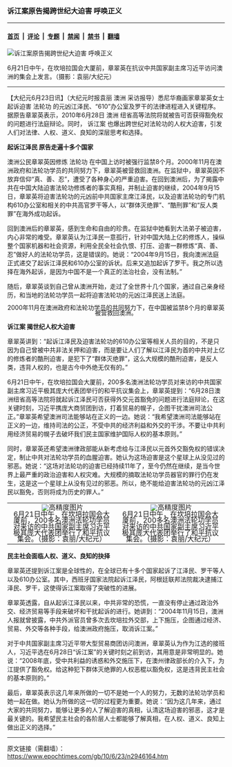 ### 诉江案原告揭跨世纪大迫害 呼唤正义

---

#### [首页](../../../..?n2946164) &nbsp;|&nbsp; [评论](../../../../../epoch-comment?n2946164) &nbsp;|&nbsp; [专题](../../../../../epoch-special?n2946164) &nbsp;|&nbsp; [禁闻](../../../../../epoch-news?n2946164) &nbsp;|&nbsp; [禁书](../../../../../books?n2946164) &nbsp;|&nbsp; [翻墙](https://github.com/gfw-breaker/nogfw/blob/master/README.md?n2946164)


<div><img alt="诉江案原告揭跨世纪大迫害 呼唤正义" class="attachment-djy_600_400 size-djy_600_400 wp-post-image" src="https://i.epochtimes.com/assets/uploads/2010/06/1006230407112343-600x400.jpg"/>
<div class="caption">
 <p>
  6月21日中午，在坎培拉国会大厦前，章翠英在抗议中共国家副主席习近平访问澳洲的集会上发言。（摄影：袁丽/大纪元）
 </p>
</div></div><hr/><div class="post_content" id="artbody" itemprop="articleBody">
 <!-- article content begin -->
 <p>
  【大纪元6月23日讯】（大纪元时报袁丽
  <ok href="https://www.epochtimes.com/gb/tag/%E6%BE%B3%E6%B4%B2.html">
   澳洲
  </ok>
  采访报导）悉尼华裔画家章翠英女士起诉迫害
  <ok href="https://www.epochtimes.com/gb/tag/%E6%B3%95%E8%BD%AE%E5%8A%9F.html">
   法轮功
  </ok>
  的元凶江泽民、“610”办公室及罗干的法律进程进入关键程序。据原告章翠英表示，2010年6月28日
  <ok href="https://www.epochtimes.com/gb/tag/%E6%BE%B3%E6%B4%B2.html">
   澳洲
  </ok>
  纽省高等法院将就被告可否获得豁免权的问题进行法庭辩论。同时，
  <ok href="https://www.epochtimes.com/gb/tag/%E8%AF%89%E6%B1%9F%E6%A1%88.html">
   诉江案
  </ok>
  也爆出跨世纪对法轮功的人权大迫害，引发人们对法律、人权、道义、良知的深层思考和选择。
 </p>
 <p>
  <b>
   起诉江泽民 原告走遍十多个国家
  </b>
 </p>
 <p>
  澳洲公民章翠英因修炼
  <ok href="https://www.epochtimes.com/gb/tag/%E6%B3%95%E8%BD%AE%E5%8A%9F.html">
   法轮功
  </ok>
  在中国上访时被强行监禁8个月。2000年11月在澳洲政府和法轮功学员的共同努力下，章翠英被营救回澳洲。在监狱中，章翠英因不放弃信仰“真、善、忍”，遭受了各种身心的严重迫害。在回到澳洲后，为了揭露中共在中国大陆迫害法轮功修炼者的事实真相，并制止迫害的继续，2004年9月15日，章翠英将迫害法轮功的元凶前中共国家主席江泽民，以及迫害法轮功的专门机构610办公室和相关的中共高官罗干等人，以“群体灭绝罪”、“酷刑罪”和“反人类罪”在海外成功起诉。
 </p>
 <p>
  回到澳洲后的章翠英，感到生命和自由的珍贵。在监狱中她看到大法弟子被迫害，内心非常的难受。章翠英认为江泽民一意孤行，针对中国大陆上亿的修炼人，操纵整个国家机器和社会资源，利用全民全社会仇恨、打压、迫害一群修炼“真、善、忍”做好人的法轮功学员，这是错误的。她说：“2004年9月15日，我向澳洲法庭正式递交了起诉江泽民和610办公室的诉状。后来又追加起诉了罗干。我之所以选择在海外起诉，是因为中国不是一个真正的法治社会，没有法制。”
 </p>
 <p>
  随后，章翠英谈到自己曾从澳洲开始，走过了全世界十几个国家，通过自己亲身经历，和当地的法轮功学员一起将迫害法轮功的元凶江泽民送上法庭。
 </p>
 <p>
  <!--image v 1.0-->
 </p>
 <div style="line-height: 90%; text-align: center;">
  <ok href=" https://i.epochtimes.com/assets/uploads/2015/05/1006230407082343.jpg" rel="noreferrer noopener" target="_blank">
   <img alt="" class="size-medium wp-image-7648319" src="https://i.epochtimes.com/assets/uploads/2015/05/1006230407082343.jpg" title=""/>
  </ok>
  <br/>
  <span class="bn12">
   2000年11月在澳洲政府和法轮功学员的共同努力下，在中国被监禁8个月的章翠英被营救回澳洲。
  </span>
 </div>
 <p>
  <!-- -->
 </p>
 <p>
  <b>
   <ok href="https://www.epochtimes.com/gb/tag/%E8%AF%89%E6%B1%9F%E6%A1%88.html">
    诉江案
   </ok>
   揭世纪人权大迫害
  </b>
 </p>
 <p>
  章翠英讲到：“起诉江泽民及迫害法轮功的610办公室等相关人员的目的，不是只因为自己曾被中共非法关押和迫害，而是要让人们了解以江泽民为首的中共对上亿的修炼者的酷刑迫害，是犯下了“群体灭绝罪”，这么大规模的酷刑迫害，是反人类，违背人权的，也是古今中外绝无仅有的。”
 </p>
 <p>
  6月21日中午，在坎培拉国会大厦前，200多名澳洲法轮功学员对来访的中共国家副主席习近平极其庞大代表团举行的和平抗议集会上，章翠英提到：“6月28日澳洲纽省高等法院将就起诉江泽民可否获得外交元首豁免的问题进行法庭辩论，在这关键时刻，习近平携庞大商贸团到访，打着贸易的幌子，企图干扰澳洲司法公正。”章翠英希望澳洲司法能够站在正义的一边。她说：“我希望澳洲司法能够站在正义的一边，维持司法的公正，不受中共的经济利益和外交的干涉。不要让中共利用经济贸易的幌子去破坏我们民主国家维护国际人权的基本原则。”
 </p>
 <p>
  同时，章翠英还希望澳洲律政部能从新考虑给与江泽民以元首外交豁免权的错误决定，制止中共对法轮功学员的血腥迫害。她认为这场迫害是这个星球上从没见过的邪恶。她说：“这场对法轮功的迫害已经持续11年了，至今仍然在继续，是当今世界上最严重的政治迫害和人权灾难。大规模的摘取法轮功学员器官的罪行仍在发生，这是这一个星球上从没有见过的邪恶。所以，绝不能给迫害法轮功的元凶江泽民以豁免，否则将成为历史的罪人。”
 </p>
 <p>
  <!--image v 1.0-->
 </p>
 <table align="center" border="0">
  <tr valign="top">
   <td>
    <div style="line-height: 90%; text-align: center;">
     <ok href=" https://i.epochtimes.com/assets/uploads/2015/05/1006230407092343-450x300.jpg" rel="noreferrer noopener" target="_blank">
      <img alt="" class="size-medium wp-image-7648320" src="https://i.epochtimes.com/assets/uploads/2015/05/1006230407092343-450x300.jpg" title=""/>
     </ok>
     <img alt="高精度图片" border="0" src="//www.epochtimes.com/images/highRes.jpg"/>
     <br/>
     <span class="bn12">
      6月21日中午，在坎培拉国会大厦前，200多名澳洲法轮功学员对来访的中共国家副主席习近平极其庞大代表团举行了和平抗议集会。（摄影：袁丽/大纪元）
     </span>
    </div>
   </td>
   <td>
    <div style="line-height: 90%; text-align: center;">
     <ok href=" https://i.epochtimes.com/assets/uploads/2015/05/1006230407102343-450x300.jpg" rel="noreferrer noopener" target="_blank">
      <img alt="" class="size-medium wp-image-7648321" src="https://i.epochtimes.com/assets/uploads/2015/05/1006230407102343-450x300.jpg" title=""/>
     </ok>
     <img alt="高精度图片" border="0" src="//www.epochtimes.com/images/highRes.jpg"/>
     <br/>
     <span class="bn12">
      6月21日中午，在坎培拉国会大厦前，200多名澳洲法轮功学员对来访的中共国家副主席习近平极其庞大代表团举行了和平抗议集会。（摄影：袁丽/大纪元）
     </span>
    </div>
   </td>
  </tr>
 </table>
 <p>
  <!-- -->
 </p>
 <p>
  <b>
   民主社会面临人权、道义、良知的抉择
  </b>
 </p>
 <p>
  章翠英还提到诉江案是全球性的，在全球已有十多个国家起诉了江泽民、罗干等人以及610办公室。其中，西班牙国家法院起诉江泽民，阿根廷联邦法院裁决逮捕江泽民、罗干，这使得诉江案取得了突破性的进展。
 </p>
 <p>
  章翠英透露，自从起诉江泽民以来，中共非常的恐慌，一直没有停止通过政治外交、经济贸易等手段来破坏和干扰起诉的进行。她讲到：“2004年11月15日，澳洲人报就曾披露，中共外派官员曾多次去坎培拉外交部，上下施压，企图通过经济、贸易、外交等各种手段，给澳洲政府施压，取消诉江案。”
 </p>
 <p>
  对于中共国家副主席习近平带大型贸易商团访问澳洲，章翠英认为作为江选的接班人，习近平选在6月28日“诉江案”的关键时刻之前到访，其用意是非常明显的。她说：“2008年底，受中共利益的诱惑和外交施压下，在澳州律政部长的介入下，为江提供了豁免权。给这种犯下群体灭绝罪的人权恶棍以豁免权，这是违背民主社会的基本原则的。”
 </p>
 <p>
  最后，章翠英表示这几年来所做的一切不是她一个人的努力，无数的法轮功学员和她一起在做。她认为所做的这一切的过程更为重要。她说：“因为这几年来，通过大家的共同努力，能够让更多的人了解迫害的真相，认清这场迫害的邪恶，这才是最关键的。我希望民主社会的各阶层人士都能够了解真相，在人权、道义、良知上做出正义的选择。”
  <font color="#ffffff">
   (http://www.dajiyuan.com)
  </font>
 </p>
 <!-- article content end -->
 <div id="below_article_ad">
 </div>
</div>


---

原文链接（需翻墙）：https://www.epochtimes.com/gb/10/6/23/n2946164.htm
